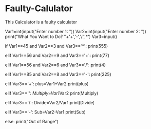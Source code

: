 # Faulty-Calulator
This Calculator is a faulty calculator 

Var1=int(input("Enter number 1: "))
Var2=int(input("Enter number 2: "))
print("What You Want to Do? "+'+','-','/','*')
Var3=input()

if Var1==45 and Var2==3 and Var3=='*':
    print(555)

elif Var1==56 and Var2==9 and Var3=='+':
    print(77)

elif Var1==56 and Var2==6 and Var3=='/':
    print(4)

elif Var1==85 and Var2==8 and Var3=='-':
    print(225)

elif Var3=='+':
    plus=Var1+Var2
    print(plus)


elif Var3=='*':
    Multiply=Var1*Var2
    print(Multiply)


elif Var3=='/':
    Divide=Var2/Var1
    print(Divide)


elif Var3=='-':
    Sub=Var2-Var1
    print(Sub)

else:
    print("Out of Range")

